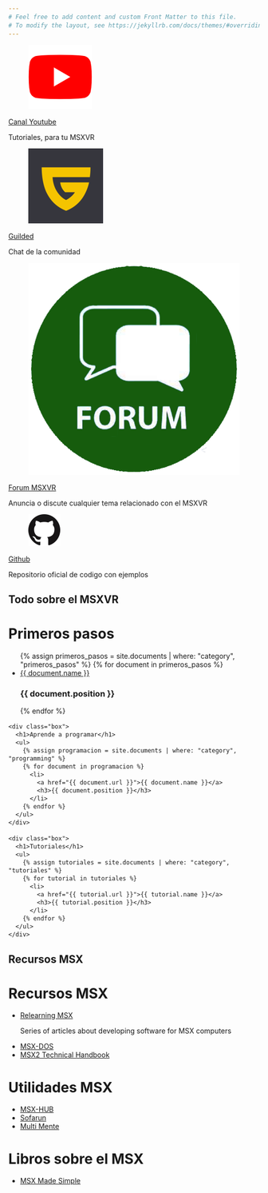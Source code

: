 ```yaml
---
# Feel free to add content and custom Front Matter to this file.
# To modify the layout, see https://jekyllrb.com/docs/themes/#overriding-theme-defaults
---
```

<div class="section">
  <div class="row">
    <div class="box-links">
      <div class="msxvr-link">
        <div class="msxvr-link-logo">
          <figure class="image is-64x64">
            <img src="assets/img/youtube-logo-2431.png">
          </figure>
        </div>
        <div class="msxvr-link-description">
          <a href="https://www.youtube.com/c/MSXVRComputer">Canal Youtube</a>
          <p>Tutoriales, para tu MSXVR</p>
        </div>
      </div>
    </div>
    <div class="box-links">
      <div class="msxvr-link">
        <div class="msxvr-link-logo">
          <figure class="image is-64x64">
            <img src="assets/img/guilded-logo-reco.png">
          </figure>
        </div>
        <div class="msxvr-link-description">
          <a href="https://www.guilded.gg/i/pPAaqQaE">Guilded</a>
          <p>Chat de la comunidad</p>
        </div>
      </div>
    </div>
    <div class="box-links">
      <div class="msxvr-link">
        <div class="msxvr-link-logo">
          <figure class="image is-64x64">
            <img src="assets/img/forum-icon-23.jpeg">
          </figure>
        </div>
        <div class="msxvr-link-description">
          <a href="http://msxvr.es/doc/forum/">Forum MSXVR</a>
          <p>Anuncia o discute cualquier tema relacionado con el MSXVR</p>
        </div>
      </div>
    </div>
    <div class="box-links">
      <div class="msxvr-link">
        <div class="msxvr-link-logo">
          <figure class="image is-64x64">
            <img src="assets/img/GitHub-Mark-64px.png">
          </figure>
        </div>
        <div class="msxvr-link-description">
          <a href="https://github.com/msxvr">Github</a>
          <p>Repositorio oficial de codigo con ejemplos</p>
        </div>
      </div>
    </div>
  </div>
</div>

<div class="section">
  <div class="section-header">
    <h2>Todo sobre el MSXVR</h2>
  </div>
  <div class="row">
    <div class="box">
      <h1>Primeros pasos</h1>
      <ul>
      {% assign primeros_pasos = site.documents | where: "category", "primeros_pasos" %}
        {% for document in primeros_pasos %}
          <li>
            <a href="{{ document.url }}">{{ document.name }}</a>
            <h3>{{ document.position }}</h3>
          </li>
        {% endfor %}
      </ul>
    </div>

    <div class="box">
      <h1>Aprende a programar</h1>
      <ul>
        {% assign programacion = site.documents | where: "category", "programming" %}
        {% for document in programacion %}
          <li>
            <a href="{{ document.url }}">{{ document.name }}</a>
            <h3>{{ document.position }}</h3>
          </li>
        {% endfor %}
      </ul>
    </div>

    <div class="box">
      <h1>Tutoriales</h1>
      <ul>
        {% assign tutoriales = site.documents | where: "category", "tutoriales" %}
        {% for tutorial in tutoriales %}
          <li>
            <a href="{{ tutorial.url }}">{{ tutorial.name }}</a>
            <h3>{{ tutorial.position }}</h3>
          </li>
        {% endfor %}
      </ul>
    </div>
  </div>
</div>

<div class="section">
  <div class="section-header">
   <h2>Recursos MSX</h2>
  </div>
  <div class="row">
    <div class="box">
      <h1>Recursos MSX</h1>
      <ul>
          <li>
            <a href="http://www.lavandeira.net/relearning-msx/">Relearning MSX</a>
            <p>Series of articles about developing software for MSX computers</p>
          </li>
          <li>
            <a href="https://books.google.com/books/about/MSX_Made_Simple.html?id=Qo-GDAAAQBAJ">MSX-DOS</a>
          </li>
          <li>
            <a href="https://konamiman.github.io/MSX2-Technical-Handbook/">MSX2 Technical Handbook</a>
          </li>
      </ul>
    </div>
      <div class="box">
      <h1>Utilidades MSX</h1>
      <ul>
          <li>
            <a href="https://books.google.com/books/about/MSX_Made_Simple.html?id=Qo-GDAAAQBAJ">MSX-HUB</a>
          </li>
          <li>
            <a href="https://www.louthrax.net/mgr/">Sofarun</a>
          </li>
          <li>
            <a href="https://www.msx.org/wiki/MultiMente">Multi Mente</a>
          </li>
      </ul>
    </div>
    <div class="box">
      <h1>Libros sobre el MSX</h1>
      <ul>
          <li>
            <a href="https://books.google.com/books/about/MSX_Made_Simple.html?id=Qo-GDAAAQBAJ">MSX Made Simple</a>
          </li>
      </ul>
    </div>
  </div>
</div>